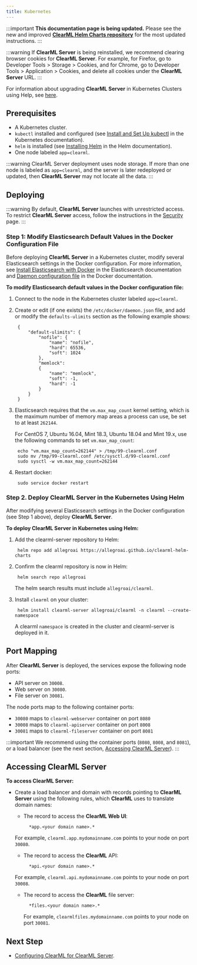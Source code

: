 ```yaml
---
title: Kubernetes
---
```


:::important
**This documentation page is being updated.** Please see the new and improved **[ClearML Helm Charts repository](https://github.com/allegroai/clearml-helm-charts)**
for the most updated instructions. 
::: 

:::warning
If **ClearML Server** is being reinstalled, we recommend clearing browser cookies for **ClearML Server**. For example, 
for Firefox, go to Developer Tools > Storage > Cookies, and for Chrome, go to Developer Tools > Application > Cookies,
and delete all cookies under the **ClearML Server** URL.
:::

For information about upgrading **ClearML Server** in Kubernetes Clusters using Help, see [here](upgrade_server_kubernetes_helm.md).

## Prerequisites

* A Kubernetes cluster.
* `kubectl` installed and configured (see [Install and Set Up kubectl](https://kubernetes.io/docs/tasks/tools/install-kubectl/) in the Kubernetes documentation).
* `helm` is installed (see [Installing Helm](https://helm.sh/docs/using_helm.html#installing-helm) in the Helm documentation).
* One node labeled `app=clearml`.

:::warning
ClearML Server deployment uses node storage. If more than one node is labeled as ``app=clearml``, and the server is later 
redeployed or updated, then **ClearML Server**  may not locate all the data.
:::

## Deploying

:::warning
By default, **ClearML Server** launches with unrestricted access. To restrict **ClearML Server** access, follow the 
instructions in the [Security](clearml_server_security.md) page.
:::


### Step 1: Modify Elasticsearch Default Values in the Docker Configuration File

Before deploying **ClearML Server** in a Kubernetes cluster, modify several Elasticsearch settings in the Docker configuration. 
For more information, see [Install Elasticsearch with Docker](https://www.elastic.co/guide/en/elasticsearch/reference/master/docker.html#_notes_for_production_use_and_defaults) 
in the Elasticsearch documentation and [Daemon configuration file](https://docs.docker.com/config/daemon/) in the Docker documentation.

**To modify Elasticsearch default values in the Docker configuration file:**

1. Connect to the node in the Kubernetes cluster labeled `app=clearml`.
1. Create or edit (if one exists) the `/etc/docker/daemon.json` file, and add or modify the `defaults-ulimits` section as 
   the following example shows:

        {
            "default-ulimits": {
                "nofile": {
                    "name": "nofile",
                    "hard": 65536,
                    "soft": 1024
                },
                "memlock":
                {
                    "name": "memlock",
                    "soft": -1,
                    "hard": -1
                }
            }
        }

1. Elasticsearch requires that the `vm.max_map_count` kernel setting, which is the maximum number of memory map areas a 
   process can use, be set to at least `262144`.

    For CentOS 7, Ubuntu 16.04, Mint 18.3, Ubuntu 18.04 and Mint 19.x, use the following commands to set `vm.max_map_count`:

        echo "vm.max_map_count=262144" > /tmp/99-clearml.conf
        sudo mv /tmp/99-clearml.conf /etc/sysctl.d/99-clearml.conf
        sudo sysctl -w vm.max_map_count=262144

1. Restart docker:

        sudo service docker restart

### Step 2. Deploy ClearML Server in the Kubernetes Using Helm

After modifying several Elasticsearch settings in the Docker configuration (see Step 1 above), deploy **ClearML Server**.

**To deploy ClearML Server in Kubernetes using Helm:**

1. Add the clearml-server repository to Helm:

        helm repo add allegroai https://allegroai.github.io/clearml-helm-charts

1. Confirm the clearml repository is now in Helm:
    
        helm search repo allegroai

    The helm search results must include `allegroai/clearml`.
    
1. Install `clearml` on your cluster:
    
        helm install clearml-server allegroai/clearml -n clearml --create-namespace

    A clearml `namespace` is created in the cluster and clearml-server is deployed in it.

## Port Mapping

After **ClearML Server** is deployed, the services expose the following node ports:

* API server on `30008`.
* Web server on `30080`.
* File server on `30081`.

The node ports map to the following  container ports:

* `30080` maps to `clearml-webserver` container on port `8080`
* `30008` maps to `clearml-apiserver` container on port `8008`
* `30081` maps to `clearml-fileserver` container on port `8081`

:::important
We recommend using the container ports (``8080``, ``8008``, and ``8081``), or a load balancer (see the next section, [Accessing ClearML Server](#accessing-clearml-server)).
:::

## Accessing ClearML Server 

**To access ClearML Server:**

* Create a load balancer and domain with records pointing to **ClearML Server** using the following rules, which **ClearML** 
  uses to translate domain names:

    * The record to access the **ClearML Web UI**:

            *app.<your domain name>.* 

    For example, `clearml.app.mydomainname.com` points to your node on port `30080`.
    
    * The record to access the **ClearML** API:

            *api.<your domain name>.* 

    For example, `clearml.api.mydomainname.com` points to your node on port `30008`.
    
    * The record to access the **ClearML** file server:

            *files.<your domain name>.*

        For example, `clearmlfiles.mydomainname.com` points to your node on port `30081`.

    
## Next Step

* [Configuring ClearML for ClearML Server](clearml_config_for_clearml_server.md).
